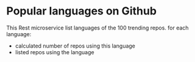 # Popular languages on Github

This Rest microservice list languages of the 100 trending repos. for each language:
* calculated number of repos using this language
* listed repos using the language
